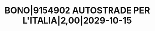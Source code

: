 ---
layout: asset
title: BONO|9154902 AUTOSTRADE PER L'ITALIA|2,00|2029-10-15
isin: XS2278566299
---